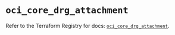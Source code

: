 # `oci_core_drg_attachment`

Refer to the Terraform Registry for docs: [`oci_core_drg_attachment`](https://registry.terraform.io/providers/oracle/oci/7.19.0/docs/resources/core_drg_attachment).
